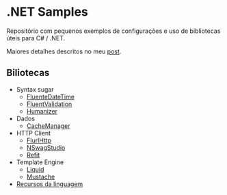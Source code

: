 # .NET Samples

Repositório com pequenos exemplos de configurações e uso de bibliotecas úteis para C# / .NET.

Maiores detalhes descritos no meu [post](https://fabionaspolini.medium.com/bibliotecas-para-incrementar-a-produtividade-em-c-net-52749e9329d3).

## Biliotecas

- Syntax sugar
  - [FluenteDateTime](FluenteDateTime)
  - [FluentValidation](FluentValidation)
  - [Humanizer](Humanizer)
- Dados
  - [CacheManager](CacheManager)
- HTTP Client
  - [FlurlHttp](FlurlHttp)
  - [NSwagStudio](NSwagStudio)
  - [Refit](Refit)
- Template Engine
  - [Liquid](Liquid)
  - [Mustache](Mustache)
- [Recursos da linguagem](LangFeatures)

